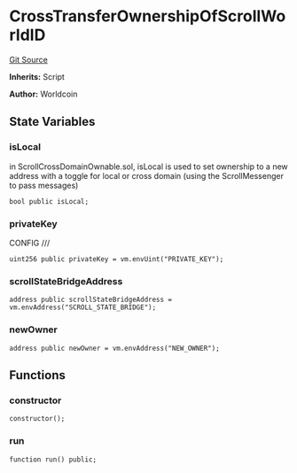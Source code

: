 # CrossTransferOwnershipOfScrollWorldID
[Git Source](https://github.com/SwineCoder101/world-id-state-bridge/blob/da63ea15118c125576858d5f20d9bfdd91cb337f/src/script/ownership/scroll/CrossTransferOwnershipOfScrollWorldID.s.sol)

**Inherits:**
Script

**Author:**
Worldcoin


## State Variables
### isLocal
in ScrollCrossDomainOwnable.sol, isLocal is used to set ownership to a new address with a toggle
for local or cross domain (using the ScrollMessenger to pass messages)


```solidity
bool public isLocal;
```


### privateKey
CONFIG                           ///


```solidity
uint256 public privateKey = vm.envUint("PRIVATE_KEY");
```


### scrollStateBridgeAddress

```solidity
address public scrollStateBridgeAddress = vm.envAddress("SCROLL_STATE_BRIDGE");
```


### newOwner

```solidity
address public newOwner = vm.envAddress("NEW_OWNER");
```


## Functions
### constructor


```solidity
constructor();
```

### run


```solidity
function run() public;
```

